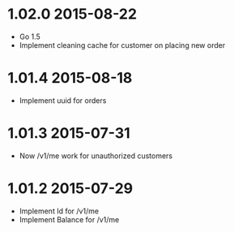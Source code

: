 1.02.0 2015-08-22
=================
* Go 1.5
* Implement cleaning cache for customer on placing new order

1.01.4 2015-08-18
=================
* Implement uuid for orders

1.01.3 2015-07-31
=================
* Now /v1/me work for unauthorized customers


1.01.2 2015-07-29
=================
* Implement Id for /v1/me
* Implement Balance for /v1/me
